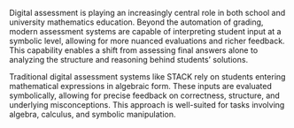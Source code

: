Digital assessment is playing an increasingly central role in both school and university mathematics education. 
Beyond the automation of grading, modern assessment systems are capable of interpreting student input at a symbolic level, allowing for more nuanced evaluations and richer feedback. 
This capability enables a shift from assessing final answers alone to analyzing the structure and reasoning behind students’ solutions.

Traditional digital assessment systems like STACK rely on students entering mathematical expressions in algebraic form.
These inputs are evaluated symbolically, allowing for precise feedback on correctness, structure, and underlying misconceptions.
This approach is well-suited for tasks involving algebra, calculus, and symbolic manipulation.